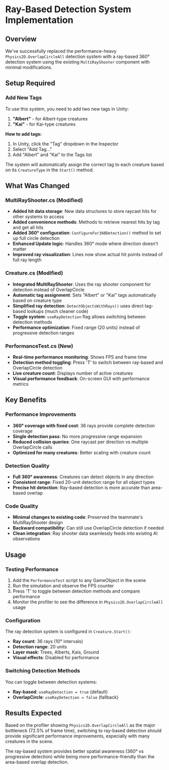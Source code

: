 # Ray-Based Detection System Implementation

## Overview
We've successfully replaced the performance-heavy `Physics2D.OverlapCircleAll` detection system with a ray-based 360° detection system using the existing `MultiRayShooter` component with minimal modifications.

## Setup Required

### Add New Tags
To use this system, you need to add two new tags in Unity:
1. **"Albert"** - for Albert-type creatures
2. **"Kai"** - for Kai-type creatures

**How to add tags:**
1. In Unity, click the "Tag" dropdown in the Inspector
2. Select "Add Tag..."
3. Add "Albert" and "Kai" to the Tags list

The system will automatically assign the correct tag to each creature based on its `CreatureType` in the `Start()` method.

## What Was Changed

### MultiRayShooter.cs (Modified)
- **Added hit data storage**: New data structures to store raycast hits for other systems to access
- **Added convenience methods**: Methods to retrieve nearest hits by tag and get all hits
- **Added 360° configuration**: `ConfigureFor360Detection()` method to set up full circle detection
- **Enhanced Update logic**: Handles 360° mode where direction doesn't matter
- **Improved ray visualization**: Lines now show actual hit points instead of full ray length

### Creature.cs (Modified)
- **Integrated MultiRayShooter**: Uses the ray shooter component for detection instead of OverlapCircle
- **Automatic tag assignment**: Sets "Albert" or "Kai" tags automatically based on creature type
- **Simplified ray detection**: `DetectObjectsWithRays()` uses direct tag-based lookups (much cleaner code)
- **Toggle system**: `useRayDetection` flag allows switching between detection methods
- **Performance optimization**: Fixed range (20 units) instead of progressive detection ranges

### PerformanceTest.cs (New)
- **Real-time performance monitoring**: Shows FPS and frame time
- **Detection method toggling**: Press 'T' to switch between ray-based and OverlapCircle detection
- **Live creature count**: Displays number of active creatures
- **Visual performance feedback**: On-screen GUI with performance metrics

## Key Benefits

### Performance Improvements
- **360° coverage with fixed cost**: 36 rays provide complete detection coverage
- **Single detection pass**: No more progressive range expansion
- **Reduced collision queries**: One raycast per direction vs multiple OverlapCircle calls
- **Optimized for many creatures**: Better scaling with creature count

### Detection Quality
- **Full 360° awareness**: Creatures can detect objects in any direction
- **Consistent range**: Fixed 20-unit detection range for all object types
- **Precise hit detection**: Ray-based detection is more accurate than area-based overlap

### Code Quality
- **Minimal changes to existing code**: Preserved the teammate's MultiRayShooter design
- **Backward compatibility**: Can still use OverlapCircle detection if needed
- **Clean integration**: Ray shooter data seamlessly feeds into existing AI observations

## Usage

### Testing Performance
1. Add the `PerformanceTest` script to any GameObject in the scene
2. Run the simulation and observe the FPS counter
3. Press 'T' to toggle between detection methods and compare performance
4. Monitor the profiler to see the difference in `Physics2D.OverlapCircleAll` usage

### Configuration
The ray detection system is configured in `Creature.Start()`:
- **Ray count**: 36 rays (10° intervals)
- **Detection range**: 20 units
- **Layer mask**: Trees, Alberts, Kais, Ground
- **Visual effects**: Disabled for performance

### Switching Detection Methods
You can toggle between detection systems:
- **Ray-based**: `useRayDetection = true` (default)
- **OverlapCircle**: `useRayDetection = false` (fallback)

## Results Expected
Based on the profiler showing `Physics2D.OverlapCircleAll` as the major bottleneck (72.5% of frame time), switching to ray-based detection should provide significant performance improvements, especially with many creatures in the scene.

The ray-based system provides better spatial awareness (360° vs progressive detection) while being more performance-friendly than the area-based overlap detection. 